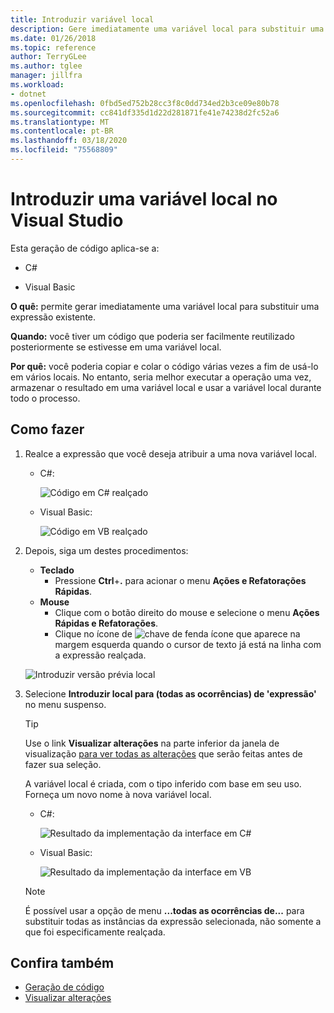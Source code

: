 ```yaml
---
title: Introduzir variável local
description: Gere imediatamente uma variável local para substituir uma expressão existente. Selecione a expressão, clique com o botão direito do mouse e selecione o menu Ações Rápidas e Refatorações, selecione Introduzir local para (todas as ocorrências da) 'expressão'.
ms.date: 01/26/2018
ms.topic: reference
author: TerryGLee
ms.author: tglee
manager: jillfra
ms.workload:
- dotnet
ms.openlocfilehash: 0fbd5ed752b28cc3f8c0dd734ed2b3ce09e80b78
ms.sourcegitcommit: cc841df335d1d22d281871fe41e74238d2fc52a6
ms.translationtype: MT
ms.contentlocale: pt-BR
ms.lasthandoff: 03/18/2020
ms.locfileid: "75568809"
---
```

# <a name="introduce-a-local-variable-in-visual-studio"></a>Introduzir uma variável local no Visual Studio

Esta geração de código aplica-se a:

- C#

- Visual Basic

**O quê:** permite gerar imediatamente uma variável local para substituir uma expressão existente.

**Quando:** você tiver um código que poderia ser facilmente reutilizado posteriormente se estivesse em uma variável local.

**Por quê:** você poderia copiar e colar o código várias vezes a fim de usá-lo em vários locais. No entanto, seria melhor executar a operação uma vez, armazenar o resultado em uma variável local e usar a variável local durante todo o processo.

## <a name="how-to"></a>Como fazer

1. Realce a expressão que você deseja atribuir a uma nova variável local.

   - C#:

       ![Código em C# realçado](media/local-highlight-cs.png)

   - Visual Basic:

       ![Código em VB realçado](media/local-highlight-vb.png)

2. Depois, siga um destes procedimentos:

   - **Teclado**
      - Pressione **Ctrl**+**.** para acionar o menu **Ações e Refatorações Rápidas**.
   - **Mouse**
      - Clique com o botão direito do mouse e selecione o menu **Ações Rápidas e Refatorações**.
      - Clique no ícone de ![chave de fenda](media/screwdriver.png) ícone que aparece na margem esquerda quando o cursor de texto já está na linha com a expressão realçada.

   ![Introduzir versão prévia local](media/local-preview-cs.png)

3. Selecione **Introduzir local para (todas as ocorrências) de 'expressão'** no menu suspenso.

   > [!TIP]
   > Use o link **Visualizar alterações** na parte inferior da janela de visualização [para ver todas as alterações](../../ide/preview-changes.md) que serão feitas antes de fazer sua seleção.

   A variável local é criada, com o tipo inferido com base em seu uso. Forneça um novo nome à nova variável local.

   - C#:

       ![Resultado da implementação da interface em C#](media/local-result-cs.png)

   - Visual Basic:

       ![Resultado da implementação da interface em VB](media/local-result-vb.png)

   > [!NOTE]
   > É possível usar a opção de menu **...todas as ocorrências de...** para substituir todas as instâncias da expressão selecionada, não somente a que foi especificamente realçada.

## <a name="see-also"></a>Confira também

- [Geração de código](../code-generation-in-visual-studio.md)
- [Visualizar alterações](../../ide/preview-changes.md)
